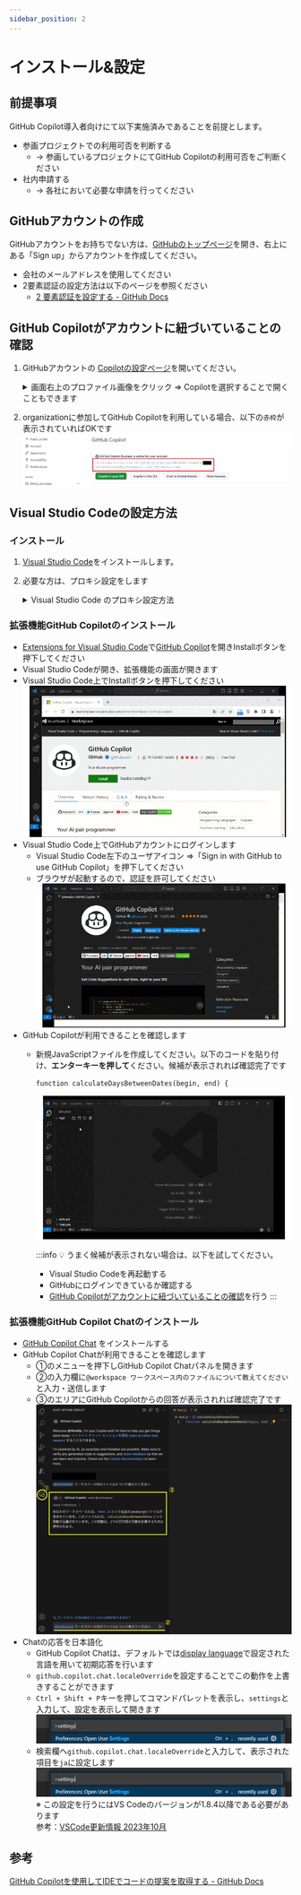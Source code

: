 ```yaml
---
sidebar_position: 2
---
```


# インストール&設定

## 前提事項

GitHub Copilot導入者向けにて以下実施済みであることを前提とします。

- 参画プロジェクトでの利用可否を判断する
  - → 参画しているプロジェクトにてGitHub Copilotの利用可否をご判断ください
- 社内申請する
  - → 各社において必要な申請を行ってください

## GitHubアカウントの作成

GitHubアカウントをお持ちでない方は、[GitHubのトップページ](https://github.com/)を開き、右上にある「Sign up」からアカウントを作成してください。

- 会社のメールアドレスを使用してください
- 2要素認証の設定方法は以下のページを参照ください
  - [2 要素認証を設定する - GitHub Docs](https://docs.github.com/ja/authentication/securing-your-account-with-two-factor-authentication-2fa/configuring-two-factor-authentication)

## GitHub Copilotがアカウントに紐づいていることの確認

1. GitHubアカウントの [Copilotの設定ページ](https://github.com/settings/copilot)を開いてください。
    <details>
    <summary>画面右上のプロファイル画像をクリック ⇒ Copilotを選択することで開くこともできます</summary>

     - 画面右上のプロファイル画像（赤枠箇所）をクリック
          ![github設定2.png](images/github設定2.png)
     - GitHub Copilotを選択（赤枠箇所）
          ![github設定3.png](images/github設定3.png)

      </details>
2. organizationに参加してGitHub Copilotを利用している場合、以下の`赤枠`が表示されていればOKです
    ![GitHubCopilotUse.png](images/GitHubCopilotUse.png)

## Visual Studio Codeの設定方法

### インストール

1. [Visual Studio Code](https://code.visualstudio.com/Download)をインストールします。
2. 必要な方は、プロキシ設定をします

    <details>
    <summary>Visual Studio Code のプロキシ設定方法</summary>

    1. Visual Studio Codeを起動してください
    2. `Ctrl`+ `,`もしくは `File`⇒ `Preferences` ⇒ `Settings`から設定を開いてください
        ![Untitled.png](images/Untitled.png)
    3. 設定画面の `Search settings`欄に `proxy`と入力してください
        ![vscode setting 1.png](images/vscode_setting_1.png)
    4. `Http: Proxy`の項目にプロキシの情報を入力してください
        ![vscode setting.png](images/vscode_setting.png)

    </details>

### 拡張機能GitHub Copilotのインストール

- [Extensions for Visual Studio Code](https://marketplace.visualstudio.com/)で[GitHub Copilot](https://marketplace.visualstudio.com/items?itemName=GitHub.copilot)を開きInstallボタンを押下してください
- Visual Studio Codeが開き、拡張機能の画面が開きます
- Visual Studio Code上でInstallボタンを押下してください
    ![vscode1_透過なし.gif](images/vscode1_透過なし.gif)
- Visual Studio Code上でGitHubアカウントにログインします
  - Visual Studio Code左下のユーザアイコン ⇒「Sign in with GitHub to use GitHub Copilot」を押下してください
  - ブラウザが起動するので、認証を許可してください
    ![vscode2_透過なし.gif](images/vscode2_透過なし.gif)
- GitHub Copilotが利用できることを確認します
  - 新規JavaScriptファイルを作成してください。以下のコードを貼り付け、**エンターキーを押して**ください。候補が表示されれば確認完了です

    ```markdown
    function calculateDaysBetweenDates(begin, end) {
    ```

    ![vscode3_透過なし大.gif](images/vscode3_透過なし大.gif)

    :::info
    💡 うまく候補が表示されない場合は、以下を試してください。
    - Visual Studio Codeを再起動する
    - GitHubにログインできているか確認する
    - [GitHub Copilotがアカウントに紐づいていることの確認](#github-copilotがアカウントに紐づいていることの確認)を行う
    :::

### 拡張機能GitHub Copilot Chatのインストール

- [GitHub Copilot Chat](https://marketplace.visualstudio.com/items?itemName=GitHub.copilot-chat) をインストールする
- GitHub Copilot Chatが利用できることを確認します
  - ①のメニューを押下しGitHub Copilot Chatパネルを開きます
  - ②の入力欄に`@workspace ワークスペース内のファイルについて教えてください`と入力・送信します
  - ③のエリアにGitHub Copilotからの回答が表示されれば確認完了です
    ![screenshot_2023-12-04_17.50.49.png](images/screenshot_2023-12-04_17.50.49.png)
- Chatの応答を日本語化
  - GitHub Copilot Chatは、デフォルトでは[display language](https://code.visualstudio.com/docs/getstarted/locales)で設定された言語を用いて初期応答を行います
  - `github.copilot.chat.localeOverride`を設定することでこの動作を上書きすることができます
  - `Ctrl + Shift + P`キーを押してコマンドパレットを表示し、`settings`と入力して、設定を表示して開きます
    ![japanese_1.png](images/japanese_1.png)
  - 検索欄へ`github.copilot.chat.localeOverride`と入力して、表示された項目を`ja`に設定します
    ![japanese_1.png](images/japanese_1.png)  
    ※ この設定を行うにはVS Codeのバージョンが1.8.4以降である必要があります  
    参考：[VSCode更新情報 2023年10月](https://code.visualstudio.com/updates/v1_84#_chat-using-configured-display-language)

## 参考

[GitHub Copilotを使用してIDEでコードの提案を取得する - GitHub Docs](https://docs.github.com/ja/enterprise-cloud@latest/copilot/using-github-copilot/getting-code-suggestions-in-your-ide-with-github-copilot?tool=vscode#visual-studio-code-%E3%81%A7-github-copilot-%E6%8B%A1%E5%BC%B5%E6%A9%9F%E8%83%BD%E3%82%92%E3%82%A4%E3%83%B3%E3%82%B9%E3%83%88%E3%83%BC%E3%83%AB%E3%81%99%E3%82%8B)

